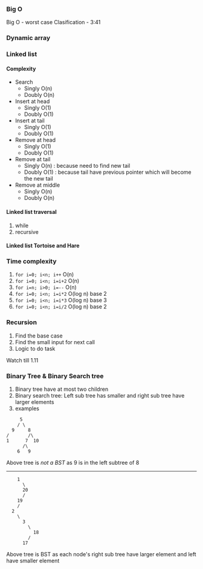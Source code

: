 ### Big O
Big O - worst case 
Clasification  - 3:41

### Dynamic array

### Linked list 

#### Complexity
- Search
  - Singly O(n)
  - Doubly O(n)
- Insert at head
  - Singly O(1)
  - Doubly O(1)
- Insert at tail
  - Singly O(1) 
  - Doubly O(1) 
- Remove at head
  - Singly O(1)
  - Doubly O(1)
- Remove at tail
  - Singly O(n) : because need to find new tail
  - Doubly O(1) : because tail have previous pointer which will become the new tail
- Remove at middle
  - Singly O(n) 
  - Doubly O(n) 
 
 #### Linked list traversal
1. while 
2. recursive 

#### Linked list Tortoise and Hare 


### Time complexity 
1. `for i=0; i<n; i++` O(n)
2. `for i=0; i<n; i=i+2` O(n)
3. `for i=n; i>0; i=--` O(n)
4. `for i=0; i<n; i=i*2` O(log n) base 2
5. `for i=0; i<n; i=i*3` O(log n) base 3
6. `for i=0; i<n; i=i/2` O(log n) base 2


### Recursion
1. Find the base case 
2. Find the small input for next call
3. Logic to do task


Watch till 1.11

### Binary Tree & Binary Search tree
1. Binary tree have at most two children
2. Binary search tree: Left sub tree has smaller and right sub tree have larger elements
3. examples 
```
     5
    / \
  9     8
/       /\
1      7  10
      /\
    6   9

```

Above tree is *not a BST* as 9 is in the left subtree of 8

-------

```
    1
      \
      20
      /
    19
    /
  2
    \
      3
        \
          18
        /
      17

```
Above tree is BST as each node's right sub tree have larger element and left have smaller element 